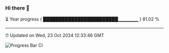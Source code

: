 ### Hi there 👋

⏳ Year progress { ████████████████████████▁▁▁▁▁▁ } 81.02 %

---

⏰ Updated on Wed, 23 Oct 2024 12:33:46 GMT

![Progress Bar CI](https://github.com/liununu/liununu/workflows/Progress%20Bar%20CI/badge.svg)
